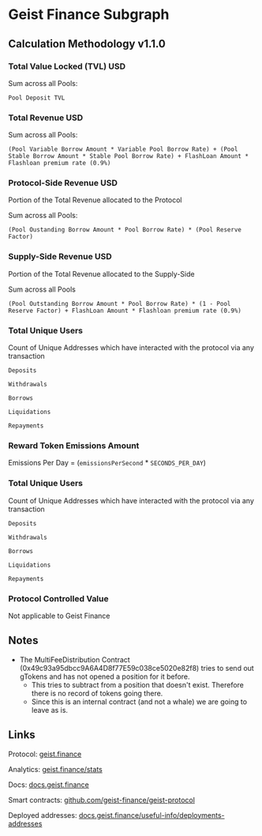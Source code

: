 # Geist Finance Subgraph

## Calculation Methodology v1.1.0

### Total Value Locked (TVL) USD

Sum across all Pools:

`Pool Deposit TVL`

### Total Revenue USD

Sum across all Pools:

`(Pool Variable Borrow Amount * Variable Pool Borrow Rate) + (Pool Stable Borrow Amount * Stable Pool Borrow Rate) + FlashLoan Amount * Flashloan premium rate (0.9%)`

### Protocol-Side Revenue USD

Portion of the Total Revenue allocated to the Protocol

Sum across all Pools:

`(Pool Oustanding Borrow Amount * Pool Borrow Rate) * (Pool Reserve Factor)`

### Supply-Side Revenue USD

Portion of the Total Revenue allocated to the Supply-Side

Sum across all Pools

`(Pool Outstanding Borrow Amount * Pool Borrow Rate) * (1 - Pool Reserve Factor) + FlashLoan Amount * Flashloan premium rate (0.9%)`

### Total Unique Users

Count of Unique Addresses which have interacted with the protocol via any transaction

`Deposits`

`Withdrawals`

`Borrows`

`Liquidations`

`Repayments`

### Reward Token Emissions Amount

Emissions Per Day = (`emissionsPerSecond` \* `SECONDS_PER_DAY`)

### Total Unique Users

Count of Unique Addresses which have interacted with the protocol via any transaction

`Deposits`

`Withdrawals`

`Borrows`

`Liquidations`

`Repayments`

### Protocol Controlled Value

Not applicable to Geist Finance

## Notes

- The MultiFeeDistribution Contract (0x49c93a95dbcc9A6A4D8f77E59c038ce5020e82f8) tries to send out gTokens and has not opened a position for it before.
  - This tries to subtract from a position that doesn't exist. Therefore there is no record of tokens going there.
  - Since this is an internal contract (and not a whale) we are going to leave as is.

## Links

Protocol: [geist.finance](https://geist.finance/)

Analytics: [geist.finance/stats](https://geist.finance/stats/)

Docs: [docs.geist.finance](https://docs.geist.finance/)

Smart contracts: [github.com/geist-finance/geist-protocol](https://github.com/geist-finance/geist-protocol)

Deployed addresses: [docs.geist.finance/useful-info/deployments-addresses](https://docs.geist.finance/useful-info/deployments-addresses)
